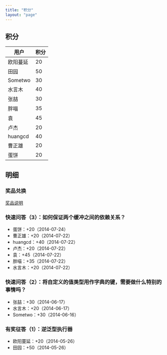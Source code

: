 ```yaml
---
title: "积分"
layout: "page"
---
```


## 积分

用户  | 积分
---- | -----
欧阳蔓延 | 20
田园 | 50
Sometwo | 30
水言木 | 40
张喆 | 30
胖喵 | 35
袁 | 45
卢杰 | 20
huangcd | 40
曹正雄 | 20
蛋饼 | 20
    
## 明细

### 奖品兑换

[奖品说明](awards.html)

### 快速问答（3）：如何保证两个缓冲之间的依赖关系？

* 蛋饼：+20（2014-07-24）
* 曹正雄：+20（2014-07-22）
* huangcd：+40（2014-07-22）
* 卢杰：+20（2014-07-22）
* 袁：+45（2014-07-22）
* 胖喵：+35（2014-07-22）
* 水言木：+20（2014-07-22）

<!--
* AngryYogurt：0（2014-07-25）
* edge：0（2014-07-23）
* vzxb: 0（2014-07-23）
* 李永: 0（2014-07-23）
* maming: 0（2014-07-23）
* 蛋饼：0（2014-07-22）
* blueiceq：0（2014-07-22）
* 文少：0（2014-07-22）
* cmm.：0（2014-07-22）
* 李永：0（2014-07-22）
* fairjm：0（2014-07-22）
-->

### 快速问答（2）：将自定义的值类型用作字典的键，需要做什么特别的事情吗？

* 张喆：+30（2014-06-17）
* 水言木：+20（2014-06-17）
* Sometwo：+30（2014-06-16）

### 有奖征答（1）：逆泛型执行器

* 欧阳蔓延：+20（2014-05-26）
* 田园：+50（2014-05-26）

